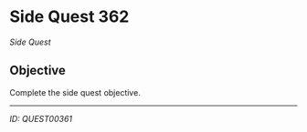 # Side Quest 362

*Side Quest*

## Objective
Complete the side quest objective.

---
*ID: QUEST00361*